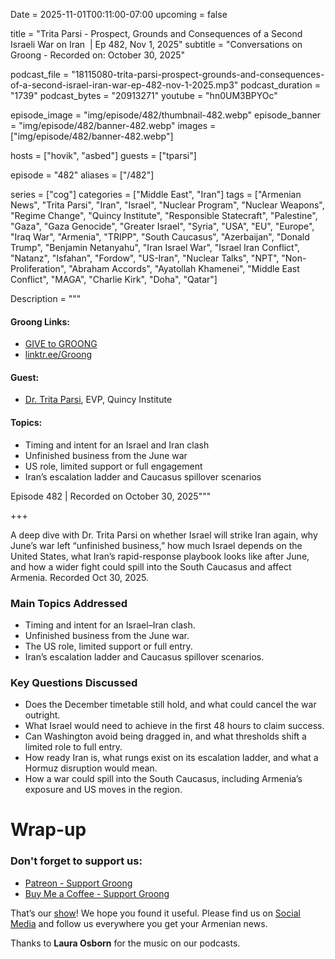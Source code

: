 Date = 2025-11-01T00:11:00-07:00
upcoming = false

title = "Trita Parsi - Prospect, Grounds and Consequences of a Second Israeli War on Iran  | Ep 482, Nov 1, 2025"
subtitle = "Conversations on Groong - Recorded on: October 30, 2025"

podcast_file     = "18115080-trita-parsi-prospect-grounds-and-consequences-of-a-second-israel-iran-war-ep-482-nov-1-2025.mp3"
podcast_duration = "1739"
podcast_bytes    = "20913271"
youtube = "hn0UM3BPYOc"

episode_image = "img/episode/482/thumbnail-482.webp"
episode_banner = "img/episode/482/banner-482.webp"
images = ["img/episode/482/banner-482.webp"]

hosts = ["hovik", "asbed"]
guests = ["tparsi"]

episode = "482"
aliases = ["/482"]

series = ["cog"]
categories = ["Middle East", "Iran"]
tags = ["Armenian News", "Trita Parsi", "Iran", "Israel", "Nuclear Program", "Nuclear Weapons", "Regime Change", "Quincy Institute", "Responsible Statecraft", "Palestine", "Gaza", "Gaza Genocide", "Greater Israel", "Syria", "USA", "EU", "Europe", "Iraq War", "Armenia", "TRIPP", "South Caucasus", "Azerbaijan", "Donald Trump", "Benjamin Netanyahu", "Iran Israel War", "Israel Iran Conflict", "Natanz", "Isfahan", "Fordow", "US-Iran", "Nuclear Talks", "NPT", "Non-Proliferation", "Abraham Accords", "Ayatollah Khamenei", "Middle East Conflict", "MAGA", "Charlie Kirk", "Doha", "Qatar"]

Description = """

#### Groong Links:
* [GIVE to GROONG](https://podcasts.groong.org/donate)
* [linktr.ee/Groong](https://linktr.ee/groong)

#### Guest:
* [Dr. Trita Parsi](/guest/tparsi), EVP, Quincy Institute

#### Topics:
* Timing and intent for an Israel and Iran clash
* Unfinished business from the June war
* US role, limited support or full engagement
* Iran’s escalation ladder and Caucasus spillover scenarios

Episode 482 | Recorded on October 30, 2025"""

+++

A deep dive with Dr. Trita Parsi on whether Israel will strike Iran again, why June’s war left “unfinished business,” how much Israel depends on the United States, what Iran’s rapid-response playbook looks like after June, and how a wider fight could spill into the South Caucasus and affect Armenia. Recorded Oct 30, 2025. 

### Main Topics Addressed

* Timing and intent for an Israel–Iran clash. 
* Unfinished business from the June war. 
* The US role, limited support or full entry. 
* Iran’s escalation ladder and Caucasus spillover scenarios. 

### Key Questions Discussed

* Does the December timetable still hold, and what could cancel the war outright. 
* What Israel would need to achieve in the first 48 hours to claim success. 
* Can Washington avoid being dragged in, and what thresholds shift a limited role to full entry. 
* How ready Iran is, what rungs exist on its escalation ladder, and what a Hormuz disruption would mean. 
* How a war could spill into the South Caucasus, including Armenia’s exposure and US moves in the region. 


# Wrap-up

### **Don't forget to support us:**
* [Patreon - Support Groong](https://www.patreon.com/ann_groong)
* [Buy Me a Coffee - Support Groong](https://www.buymeacoffee.com/groong)

That’s our [show](https://podcasts.groong.org/)! We hope you found it useful. Please find us on [Social Media](https://linktr.ee/groong) and follow us everywhere you get your Armenian news.

Thanks to **Laura Osborn** for the music on our podcasts.

